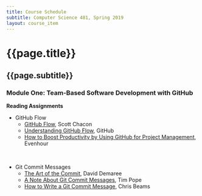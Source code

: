 ```yaml
---
title: Course Schedule
subtitle: Computer Science 481, Spring 2019
layout: course_item
---
```


# {{page.title}}
## {{page.subtitle}}

### Module One: Team-Based Software Development with GitHub

**Reading Assignments**

* GitHub Flow
    * [GitHub Flow](http://scottchacon.com/2011/08/31/github-flow.html), Scott Chacon
    * [Understanding GitHub Flow](https://guides.github.com/introduction/flow/), GitHub
    * [How to Boost Productivity by Using GitHub for Project
    Management](https://everhour.com/blog/project-management-using-github/),
    Evenhour

<br>

* Git Commit Messages
    * [The Art of the Commit](https://alistapart.com/article/the-art-of-the-commit), David Demaree
    * [A Note About Git Commit Messages](https://tbaggery.com/2008/04/19/a-note-about-git-commit-messages.html), Tim Pope
    * [How to Write a Git Commit Message](https://chris.beams.io/posts/git-commit/), Chris Beams
